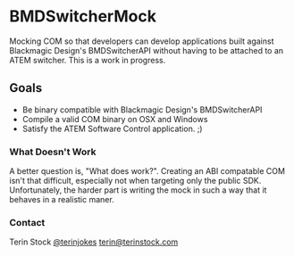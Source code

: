 # BMDSwitcherMock
Mocking COM so that developers can develop applications built against Blackmagic Design's BMDSwitcherAPI without having to be attached to an ATEM switcher.
This is a work in progress.

## Goals
* Be binary compatible with Blackmagic Design's BMDSwitcherAPI
* Compile a valid COM binary on OSX and Windows
* Satisfy the ATEM Software Control application. ;)

### What Doesn't Work
A better question is, "What does work?".
Creating an ABI compatable COM isn't that difficult, especially not when targeting only the public SDK.
Unfortunately, the harder part is writing the mock in such a way that it behaves in a realistic maner.

### Contact
Terin Stock
[@terinjokes](http://twitter.com/terinjokes)
[terin@terinstock.com](mailto:terin@terinstock.com)